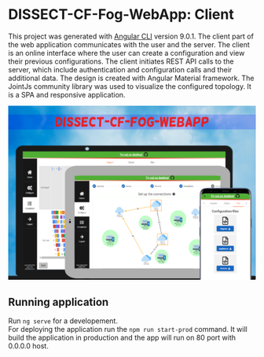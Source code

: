 # DISSECT-CF-Fog-WebApp: Client

This project was generated with [Angular CLI](https://github.com/angular/angular-cli) version 9.0.1.
The client part of the web application communicates with the user and the server. The client is an online interface where the user can create a configuration and view their previous configurations. The client initiates REST API calls to the server, which include authentication and configuration calls and their additional data.
The design is created with Angular Material framework. The JointJs community library was used to visualize the configured topology. It is a SPA and responsive application.

![Alt Responsive](../readme-assets/cover.png)

## Running application

Run `ng serve` for a developement.  
For deploying the application run the `npm run start-prod` command. It will build the application in production and the app will run on 80 port with 0.0.0.0 host.